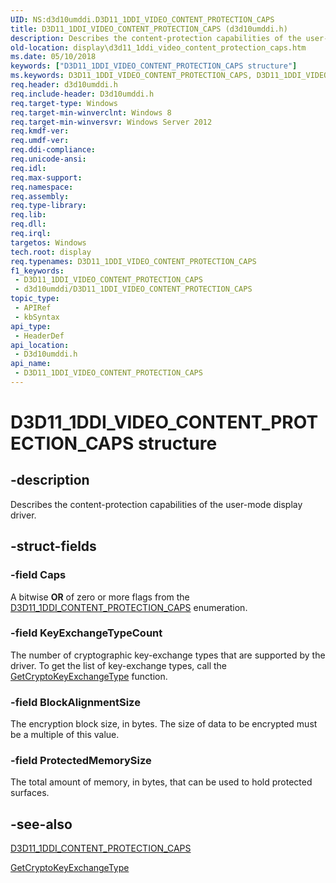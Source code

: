 ```yaml
---
UID: NS:d3d10umddi.D3D11_1DDI_VIDEO_CONTENT_PROTECTION_CAPS
title: D3D11_1DDI_VIDEO_CONTENT_PROTECTION_CAPS (d3d10umddi.h)
description: Describes the content-protection capabilities of the user-mode display driver.
old-location: display\d3d11_1ddi_video_content_protection_caps.htm
ms.date: 05/10/2018
keywords: ["D3D11_1DDI_VIDEO_CONTENT_PROTECTION_CAPS structure"]
ms.keywords: D3D11_1DDI_VIDEO_CONTENT_PROTECTION_CAPS, D3D11_1DDI_VIDEO_CONTENT_PROTECTION_CAPS structure [Display Devices], d3d10umddi/D3D11_1DDI_VIDEO_CONTENT_PROTECTION_CAPS, display.d3d11_1ddi_video_content_protection_caps
req.header: d3d10umddi.h
req.include-header: D3d10umddi.h
req.target-type: Windows
req.target-min-winverclnt: Windows 8
req.target-min-winversvr: Windows Server 2012
req.kmdf-ver: 
req.umdf-ver: 
req.ddi-compliance: 
req.unicode-ansi: 
req.idl: 
req.max-support: 
req.namespace: 
req.assembly: 
req.type-library: 
req.lib: 
req.dll: 
req.irql: 
targetos: Windows
tech.root: display
req.typenames: D3D11_1DDI_VIDEO_CONTENT_PROTECTION_CAPS
f1_keywords:
 - D3D11_1DDI_VIDEO_CONTENT_PROTECTION_CAPS
 - d3d10umddi/D3D11_1DDI_VIDEO_CONTENT_PROTECTION_CAPS
topic_type:
 - APIRef
 - kbSyntax
api_type:
 - HeaderDef
api_location:
 - D3d10umddi.h
api_name:
 - D3D11_1DDI_VIDEO_CONTENT_PROTECTION_CAPS
---
```


# D3D11_1DDI_VIDEO_CONTENT_PROTECTION_CAPS structure


## -description

Describes the content-protection capabilities of the user-mode display driver.

## -struct-fields

### -field Caps

A bitwise <b>OR</b> of zero or more flags from the <a href="/windows-hardware/drivers/ddi/d3d10umddi/ne-d3d10umddi-d3d11_1ddi_content_protection_caps">D3D11_1DDI_CONTENT_PROTECTION_CAPS</a> enumeration.

### -field KeyExchangeTypeCount

The number of cryptographic key-exchange types that are supported by the driver. To get the list of key-exchange types, call the <a href="/windows-hardware/drivers/ddi/d3d10umddi/nc-d3d10umddi-pfnd3d11_1ddi_getcryptokeyexchangetype">GetCryptoKeyExchangeType</a> function.

### -field BlockAlignmentSize

The encryption block size, in bytes. The size of data to be encrypted must be a multiple of this value.

### -field ProtectedMemorySize

The total amount of memory, in bytes, that can be used to hold protected surfaces.

## -see-also

<a href="/windows-hardware/drivers/ddi/d3d10umddi/ne-d3d10umddi-d3d11_1ddi_content_protection_caps">D3D11_1DDI_CONTENT_PROTECTION_CAPS</a>



<a href="/windows-hardware/drivers/ddi/d3d10umddi/nc-d3d10umddi-pfnd3d11_1ddi_getcryptokeyexchangetype">GetCryptoKeyExchangeType</a>
